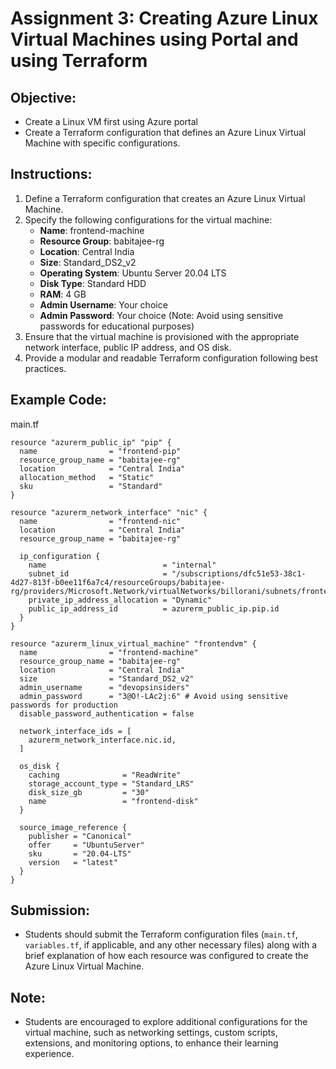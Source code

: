 # Assignment 3: Creating Azure Linux Virtual Machines using Portal and using Terraform

## Objective:
- Create a Linux VM first using Azure portal
- Create a Terraform configuration that defines an Azure Linux Virtual Machine with specific configurations.

## Instructions:
1. Define a Terraform configuration that creates an Azure Linux Virtual Machine.
2. Specify the following configurations for the virtual machine:
   - **Name**: frontend-machine
   - **Resource Group**: babitajee-rg
   - **Location**: Central India
   - **Size**: Standard_DS2_v2
   - **Operating System**: Ubuntu Server 20.04 LTS
   - **Disk Type**: Standard HDD
   - **RAM**: 4 GB
   - **Admin Username**: Your choice
   - **Admin Password**: Your choice (Note: Avoid using sensitive passwords for educational purposes)
3. Ensure that the virtual machine is provisioned with the appropriate network interface, public IP address, and OS disk.
4. Provide a modular and readable Terraform configuration following best practices.

## Example Code:
main.tf
```hcl
resource "azurerm_public_ip" "pip" {
  name                = "frontend-pip"
  resource_group_name = "babitajee-rg"
  location            = "Central India"
  allocation_method   = "Static"
  sku                 = "Standard"
}

resource "azurerm_network_interface" "nic" {
  name                = "frontend-nic"
  location            = "Central India"
  resource_group_name = "babitajee-rg"

  ip_configuration {
    name                          = "internal"
    subnet_id                     = "/subscriptions/dfc51e53-38c1-4d27-813f-b0ee11f6a7c4/resourceGroups/babitajee-rg/providers/Microsoft.Network/virtualNetworks/billorani/subnets/frontend"
    private_ip_address_allocation = "Dynamic"
    public_ip_address_id          = azurerm_public_ip.pip.id
  }
}

resource "azurerm_linux_virtual_machine" "frontendvm" {
  name                = "frontend-machine"
  resource_group_name = "babitajee-rg"
  location            = "Central India"
  size                = "Standard_DS2_v2"
  admin_username      = "devopsinsiders"
  admin_password      = "3@O!-LAc2j:6" # Avoid using sensitive passwords for production
  disable_password_authentication = false

  network_interface_ids = [
    azurerm_network_interface.nic.id,
  ]

  os_disk {
    caching              = "ReadWrite"
    storage_account_type = "Standard_LRS"
    disk_size_gb         = "30"
    name                 = "frontend-disk"
  }

  source_image_reference {
    publisher = "Canonical"
    offer     = "UbuntuServer"
    sku       = "20.04-LTS"
    version   = "latest"
  }
}
```

## Submission:
- Students should submit the Terraform configuration files (`main.tf`, `variables.tf`, if applicable, and any other necessary files) along with a brief explanation of how each resource was configured to create the Azure Linux Virtual Machine.

## Note:
- Students are encouraged to explore additional configurations for the virtual machine, such as networking settings, custom scripts, extensions, and monitoring options, to enhance their learning experience.